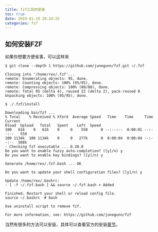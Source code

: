 ```yaml
---
title: fzf工具的安装
toc: true
date: 2019-01-10 20:24:25
categories: fzf
---
```



## 如何安装FZF

如果你想要方便省事，可以这样来

    $ git clone --depth 1 https://github.com/junegunn/fzf.git ~/.fzf

    Cloning into '/home/rex/.fzf'...
    remote: Enumerating objects: 95, done.
    remote: Counting objects: 100% (95/95), done.
    remote: Compressing objects: 100% (88/88), done.
    remote: Total 95 (delta 4), reused 22 (delta 2), pack-reused 0
    Unpacking objects: 100% (95/95), done.

    $ ./.fzf/install

    Downloading bin/fzf ...
    % Total    % Received % Xferd  Average Speed   Time    Time     Time  Current
    Dload  Upload   Total   Spent    Left  Speed
    100   616    0   616    0     0    550      0 --:--:--  0:00:01 --:--:--   550
    100 1134k  100 1134k    0     0   277k      0  0:00:04  0:00:04 --:--:--  508k
    - Checking fzf executable ... 0.20.0
    Do you want to enable fuzzy auto-completion? ([y]/n) y
    Do you want to enable key bindings? ([y]/n) y

    Generate /home/rex/.fzf.bash ... OK

    Do you want to update your shell configuration files? ([y]/n) y

    Update /home/rex/.bashrc:
    - [ -f ~/.fzf.bash ] && source ~/.fzf.bash + Added

    Finished. Restart your shell or reload config file.
    source ~/.bashrc  # bash

    Use uninstall script to remove fzf.

    For more information, see: https://github.com/junegunn/fzf


当然有很多的方法可以安装，具体可以查看官方的安装[章节][1]。

[1]: https://github.com/junegunn/fzf
